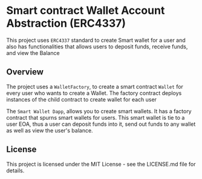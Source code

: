 # Smart contract Wallet Account Abstraction (ERC4337)

This project uses `ERC4337` standard to create Smart wallet for a user and also has functionalities that allows users to deposit funds, receive funds, and view the Balance

## Overview

The project uses a `WalletFactory`, to create a smart contract `Wallet` for every user who wants to create a Wallet.
The factory contract deploys instances of the child contract to create wallet for each user

The `Smart Wallet Dapp`, allows you to create smart wallets. It has a factory contract that spurns smart wallets for users. This smart wallet is tie to a user EOA, thus a user can deposit funds into it, send out funds to any wallet as well as view the user's balance.

## License

This project is licensed under the MIT License - see the LICENSE.md file for details.
